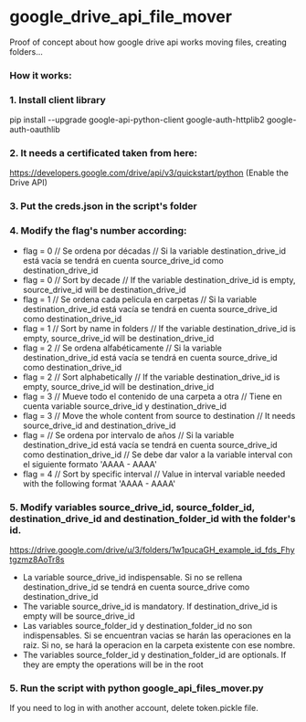 ﻿# google_drive_api_file_mover
Proof of concept about how google drive api works moving files, creating folders...

### How it works:
### 1. Install client library
pip install --upgrade google-api-python-client google-auth-httplib2 google-auth-oauthlib
### 2. It needs a certificated taken from here:
https://developers.google.com/drive/api/v3/quickstart/python   (Enable the Drive API)

### 3. Put the creds.json in the script's folder 

### 4. Modify the flag's number according:
  - flag = 0 // Se ordena por décadas // Si la variable destination_drive_id está vacía se tendrá en cuenta source_drive_id como destination_drive_id
  - flag = 0 // Sort by decade // If the variable destination_drive_id is empty, source_drive_id will be destination_drive_id
  - flag = 1 // Se ordena cada pelicula en carpetas // Si la variable destination_drive_id está vacía se tendrá en cuenta source_drive_id como destination_drive_id
  - flag = 1 // Sort by name in folders // If the variable destination_drive_id is empty, source_drive_id will be destination_drive_id
  - flag = 2 // Se ordena alfabéticamente // Si la variable destination_drive_id está vacía se tendrá en cuenta source_drive_id como destination_drive_id
  - flag = 2 // Sort alphabetically // If the variable destination_drive_id is empty, source_drive_id will be destination_drive_id
  - flag = 3 // Mueve todo el contenido de una carpeta a otra // Tiene en cuenta variable source_drive_id y destination_drive_id
  - flag = 3 // Move the whole content from source to destination // It needs source_drive_id and destination_drive_id
  - flag = // Se ordena por intervalo de años // Si la variable destination_drive_id está vacía se tendrá en cuenta source_drive_id como destination_drive_id // Se debe dar valor a la variable interval con el siguiente formato 'AAAA - AAAA'  
- flag = 4 // Sort by specific interval // Value in interval variable needed with the following format 'AAAA - AAAA' 

### 5. Modify variables source_drive_id, source_folder_id, destination_drive_id and destination_folder_id with the folder's id.
  https://drive.google.com/drive/u/3/folders/1w1pucaGH_example_id_fds_Fhytgzmz8AoTr8s
  - La variable source_drive_id indispensable. Si no se rellena destination_drive_id se tendrá en cuenta source_drive como destination_drive_id 
  - The variable source_drive_id is mandatory. If destination_drive_id is empty will be source_drive_id
  - Las variables source_folder_id y destination_folder_id no son indispensables. Si se encuentran vacias se harán las operaciones en la raiz. Si no, se hará la operacion en la carpeta existente con ese nombre. 
  - The variables source_folder_id y destination_folder_id are optionals. If they are empty the operations will be in the root
### 5. Run the script with python google_api_files_mover.py

If you need to log in with another account, delete token.pickle file.
